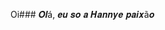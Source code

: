 Oi### 𝑶𝒍á, 𝒆𝒖 𝒔𝒐 𝒂 𝑯𝒂𝒏𝒏𝒚𝒆 𝒑𝒂𝒊𝒙ã𝒐
<a 
  src="https://telegram/badge/-telegram-6089632495=telegram=white&link=https://telegram/.com/6089632495"> </a> 

